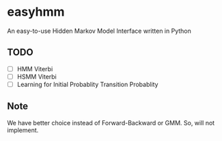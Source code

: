 # easyhmm
An easy-to-use Hidden Markov Model Interface written in Python

## TODO
* [ ] HMM Viterbi
* [ ] HSMM Viterbi
* [ ] Learning for Initial Probablity Transition Probablity

## Note
We have better choice instead of Forward-Backward or GMM.
So, will not implement.